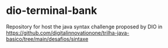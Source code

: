 # dio-terminal-bank
Repository for host the java syntax challenge proposed by DIO in https://github.com/digitalinnovationone/trilha-java-basico/tree/main/desafios/sintaxe

